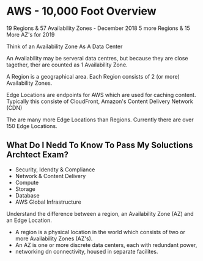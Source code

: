 # AWS - 10,000 Foot Overview

19 Regions & 57 Availability Zones - December 2018
5 more Regions & 15 More AZ's for 2019

Think of an Availability Zone As A Data Center

An Availability may be serveral data centres, but because they are
close tagether, ther are counted as 1 Availability Zone.

A Region is a geographical area. Each Region consists of 2 (or more) 
Availability Zones.

Edge Locations are endpoints for AWS which are used for caching content.
Typically this consiste of CloudFront, Amazon's Content
Delivery Network (CDN)

The are many more Edge Locations than Regions.
Currently there are over 150 Edge Locations.

## What Do I Nedd To Know To Pass My Soluctions Archtect Exam?

* Security, Idendty & Compliance
* Network & Content Delivery
* Compute 
* Storage
* Database
* AWS Global Infrastructure

Understand the difference between a region, an 
Availability Zone (AZ) and an Edge Location.
  * A region is a physical location in the world which consists of two or
more Availability Zones (AZ's).
  * An AZ is one or more discrete data centers, each with redundant power,
  * networking dn connectivity, housed in separate facilites.